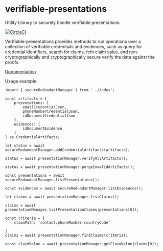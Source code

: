 # verifiable-presentations
Utility Library to securely handle verifiable presentations.

[![CircleCI](https://circleci.com/gh/identity-com/verifiable-presentations.svg?style=svg)](https://circleci.com/gh/identity-com/verifiable-presentations)

Verifiable-presentations provides methods to run operations over a collection of verifiable credentials and evidences, such as query for credential identifiers, search for claims, feth claim value, and non-cryptographically and cryptographically secure verify the data against the proofs.

[Documentation](https://identity-com.github.io/verifiable-presentations/)

Usage example:

```
import { secureRedundantManager } from '../index';

const artifacts = {
    presentations: [
        emailCredentialJson,
        phoneNumberCredentialJson,
        idDocumentCredentialJson
    ],
    evidences: [
        idDocumentEvidence
    ]
} as CredentialArtifacts;

let status = await secureRedundantManager.addCredentialArtifacts(artifacts);

status = await presentationManager.verifyAllArtifacts();

status = await presentationManager.purgeInvalidArtifacts();

const presentations = await secureRedundantManager.listPresentations();

const evidences = await secureRedundantManager.listEvidences();

let claims = await presentationManager.listClaims();

claims = await presentationManager.listPresentationClaims(presentations[0]);

const criteria = {
    claimPath: 'contact.phoneNumber.countryCode'

}
claims = await presentationManager.findClaims(criteria);

const claimValue = await presentationManager.getClaimValue(claims[0]);
```
